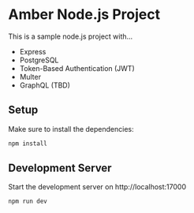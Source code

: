# Amber Node.js Project

This is a sample node.js project with...
- Express
- PostgreSQL
- Token-Based Authentication (JWT)
- Multer
- GraphQL (TBD)

## Setup

Make sure to install the dependencies:

```bash
npm install
```

## Development Server

Start the development server on http://localhost:17000

```bash
npm run dev
```
